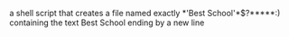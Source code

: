  a shell script that creates a file named exactly \*\'Best School\'\*$\?\*\*\*\*\*:) containing the text Best School ending by a new line
